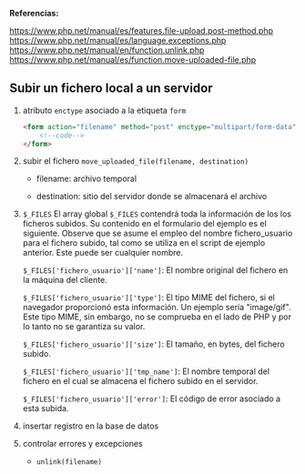 **Referencias:**

https://www.php.net/manual/es/features.file-upload.post-method.php
https://www.php.net/manual/es/language.exceptions.php
https://www.php.net/manual/en/function.unlink.php
https://www.php.net/manual/es/function.move-uploaded-file.php

## Subir un fichero local a un servidor
1. atributo `enctype` asociado a la etiqueta `form`
    ```html
    <form action="filename" method="post" enctype="multipart/form-data">
        <!--code-->
    </form>
    ```

1. subir el fichero `move_uploaded_file(filename, destination)`

    - filename: archivo temporal

    - destination: sitio del servidor donde se almacenará el archivo

1. `$_FILES`
    El array global `$_FILES` contendrá toda la información de los los ficheros subidos. Su contenido en el formulario del ejemplo es el siguiente. Observe que se asume el empleo del nombre fichero_usuario para el fichero subido, tal como se utiliza en el script de ejemplo anterior. Este puede ser cualquier nombre.

    `$_FILES['fichero_usuario']['name']`: El nombre original del fichero en la máquina del cliente.

    `$_FILES['fichero_usuario']['type']`: El tipo MIME del fichero, si el navegador proporcionó esta información. Un ejemplo sería "image/gif". Este tipo MIME, sin embargo, no se comprueba en el lado de PHP y por lo tanto no se garantiza su valor.

    `$_FILES['fichero_usuario']['size']`: El tamaño, en bytes, del fichero subido.

    `$_FILES['fichero_usuario']['tmp_name']`: El nombre temporal del fichero en el cual se almacena el fichero subido en el servidor.

    `$_FILES['fichero_usuario']['error']`: El código de error asociado a esta subida.

1. insertar registro en la base de datos

1. controlar errores y excepciones
    - `unlink(filename)`

